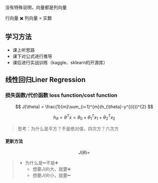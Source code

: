 没有特殊说明，向量都是列向量

行向量 ✖️ 列向量 = 实数

## 学习方法

- 课上听思路
- 课下对公式进行推导
- 课后进行实战训练（kaggle、sklearn的开源库）



## 线性回归Liner Regression

### 损失函数/代价函数 loss function/cost function

$$
J(\theta) = \frac{1}{m}\sum_{i=1}^{m}(h_{\theta}-y^{(i)})^{2}
$$

$$
h_{\theta} = \theta^{T}x=\theta_0+\theta_{1}^{T}x_1+\theta_{2}^{T}x_2
$$



> 思考：为什么是平方？不是绝对值，四次方？六次方

#### 更新方法

$$
J(\theta) =
$$



> - 为什么是➖不是➕
>   - 想要$J(\theta)$大，就要➕
>   - 想要$J(\theta)$小，就要➖